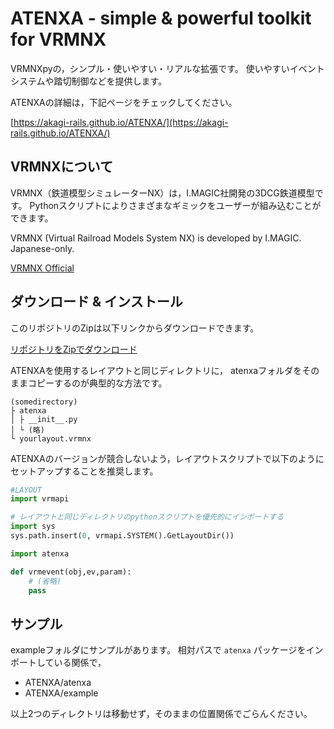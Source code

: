 # ATENXA - simple & powerful toolkit for VRMNX

VRMNXpyの，シンプル・使いやすい・リアルな拡張です。
使いやすいイベントシステムや踏切制御などを提供します。

ATENXAの詳細は，下記ページをチェックしてください。

[https://akagi-rails.github.io/ATENXA/](https://akagi-rails.github.io/ATENXA/)

## VRMNXについて

VRMNX（鉄道模型シミュレーターNX）は，I.MAGIC社開発の3DCG鉄道模型です。
Pythonスクリプトによりさまざまなギミックをユーザーが組み込むことができます。

VRMNX (Virtual Railroad Models System NX) is developed by I.MAGIC. Japanese-only.

[VRMNX Official](http://www.imagic.co.jp/hobby/)

## ダウンロード & インストール

このリポジトリのZipは以下リンクからダウンロードできます。

[リポジトリをZipでダウンロード](https://github.com/AKAGI-Rails/ATENXA/archive/refs/heads/master.zip)

ATENXAを使用するレイアウトと同じディレクトリに，
atenxaフォルダをそのままコピーするのが典型的な方法です。

```text
(somedirectory)
├ atenxa
│ ├ __init__.py
│ └ (略)
└ yourlayout.vrmnx
```

ATENXAのバージョンが競合しないよう，レイアウトスクリプトで以下のようにセットアップすることを推奨します。

```python
#LAYOUT
import vrmapi

# レイアウトと同じディレクトリのpythonスクリプトを優先的にインポートする
import sys
sys.path.insert(0, vrmapi.SYSTEM().GetLayoutDir())

import atenxa

def vrmevent(obj,ev,param):
    # (省略)
    pass
```

## サンプル

exampleフォルダにサンプルがあります。
相対パスで `atenxa` パッケージをインポートしている関係で，

- ATENXA/atenxa
- ATENXA/example

以上2つのディレクトリは移動せず，そのままの位置関係でごらんください。
